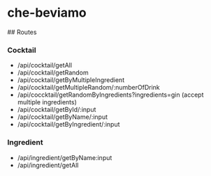 # che-beviamo

## Routes

### Cocktail
- /api/cocktail/getAll
- /api/cocktail/getRandom
- /api/cocktail/getByMultipleIngredient
- /api/cocktail/getMultipleRandom/:numberOfDrink
- /api/coccktail/getRandomByIngredients?ingredients=gin (accept multiple ingredients)
- /api/cocktail/getById/:input
- /api/cocktail/getByName/:input
- /api/cocktail/getByIngredient/:input

### Ingredient
- /api/ingredient/getByName:input
- /api/ingredient/getAll
